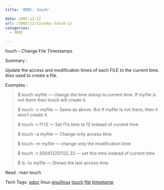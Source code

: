 ```yaml
---
title: 'ODOC: touch'

date: 2005-11-12
url: /2005/11/12/odoc-touch-2/
categories:
  - ODOC

---
```

touch &#8211; Change File Timestamps

Summary :

Update the access and modification times of each FILE to the current time. Also used to create a file.

Examples :

> $ touch myfile &#8212; change the time stamp to current time. If myfile is not there then touch will create it.
> 
> $ touch -c myfile &#8212; Same as above. But If myfile is not there, then it won&#8217;t create it.
> 
> $ touch -r f1 f2 &#8212; Set f1&#8217;s time to f2 instead of current time
> 
> $ touch -a myfile &#8212; Change only access time.
> 
> $ touch -m myfile &#8212; change only the modification time
> 
> $ touch -t 200412251122.33 &#8212; set this time instead of current time
> 
> $ ls -lu myfile &#8212; Shows the last access time

Read : man touch

<div>
  Tech Tags: <a rel="tag" href="http://technorati.com/tag/odoc">odoc</a> linux <a rel="tag" href="http://technorati.com/tag/gnu/linux">gnu/linux</a> <a rel="tag" href="http://technorati.com/tag/touch">touch</a> <a rel="tag" href="http://technorati.com/tag/file">file</a> <a rel="tag" href="http://technorati.com/tag/timestamp">timestamp</a>
</div>
